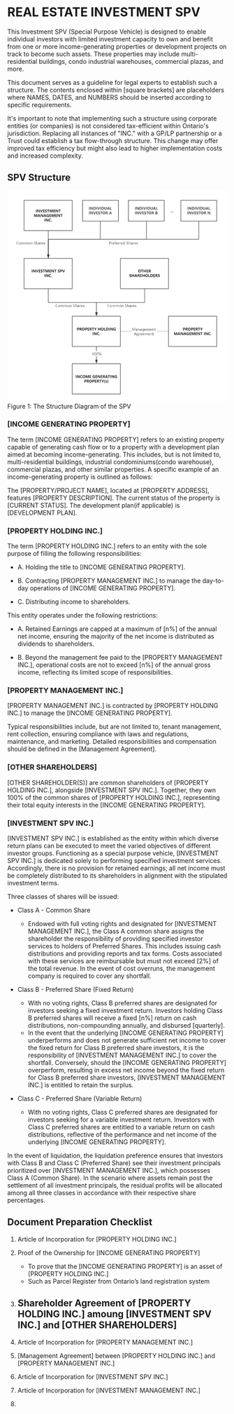 # REAL ESTATE INVESTMENT SPV

This Investment SPV (Special Purpose Vehicle) is designed to enable individual investors with limited investment capacity to own and benefit from one or more income-generating properties or development projects on track to become such assets. These properties may include multi-residential buildings, condo industrial warehouses, commercial plazas, and more.

This document serves as a guideline for legal experts to establish such a structure. The contents enclosed within [square brackets] are placeholders where NAMES, DATES, and NUMBERS should be inserted according to specific requirements.

It's important to note that implementing such a structure using corporate entities (or companies) is not considered tax-efficient within Ontario's jurisdiction. Replacing all instances of "INC." with a GP/LP partnership or a Trust could establish a tax flow-through structure. This change may offer improved tax efficiency but might also lead to higher implementation costs and increased complexity.


## SPV Structure

![SPV STRUCTURE](img/spv_structure_diagram.png)
Figure 1: The Structure Diagram of the SPV


### [INCOME GENERATING PROPERTY]

The term [INCOME GENERATING PROPERTY] refers to an existing property capable of generating cash flow or to a property with a development plan aimed at becoming income-generating. This includes, but is not limited to, multi-residential buildings, industrial condominiums(condo warehouse), commercial plazas, and other similar properties. A specific example of an income-generating property is outlined as follows:

The [PROPERTY/PROJECT NAME], located at [PROPERTY ADDRESS], features [PROPERTY DESCRIPTION]. The current status of the property is [CURRENT STATUS]. The development plan(if applicable) is [DEVELOPMENT PLAN].


### [PROPERTY HOLDING INC.]

The term [PROPERTY HOLDING INC.] refers to an entity with the sole purpose of filling the following responsibilities:

- A. Holding the title to [INCOME GENERATING PROPERTY].

- B. Contracting [PROPERTY MANAGEMENT INC.] to manage the day-to-day operations of [INCOME GENERATING PROPERTY].

- C. Distributing income to shareholders.

This entity operates under the following restrictions:

- A. Retained Earnings are capped at a maximum of [n%] of the annual net income, ensuring the majority of the net income is distributed as dividends to shareholders.

- B. Beyond the management fee paid to the [PROPERTY MANAGEMENT INC.], operational costs are not to exceed [n%] of the annual gross income, reflecting its limited scope of responsibilities.


### [PROPERTY MANAGEMENT INC.]

[PROPERTY MANAGEMENT INC.] is contracted by [PROPERTY HOLDING INC.] to manage the [INCOME GENERATING PROPERTY]. 

Typical responsibilities include, but are not limited to, tenant management, rent collection, ensuring compliance with laws and regulations, maintenance, and marketing. Detailed responsibilities and compensation should be defined in the [Management Agreement].


### [OTHER SHAREHOLDERS]

[OTHER SHAREHOLDER(S)] are common shareholders of [PROPERTY HOLDING INC.], alongside [INVESTMENT SPV INC.]. Together, they own 100% of the common shares of [PROPERTY HOLDING INC.], representing their total equity interests in the [INCOME GENERATING PROPERTY].


### [INVESTMENT SPV INC.]

[INVESTMENT SPV INC.] is established as the entity within which diverse return plans can be executed to meet the varied objectives of different investor groups. Functioning as a special purpose vehicle, [INVESTMENT SPV INC.] is dedicated solely to performing specified investment services. Accordingly, there is no provision for retained earnings; all net income must be completely distributed to its shareholders in alignment with the stipulated investment terms.

Three classes of shares will be issued:

- Class A - Common Share
    - Endowed with full voting rights and designated for [INVESTMENT MANAGEMENT INC.], the Class A common share assigns the shareholder the responsibility of providing specified investor services to holders of Preferred Shares. This includes issuing cash distributions and providing reports and tax forms. Costs associated with these services are reimbursable but must not exceed [2%] of the total revenue. In the event of cost overruns, the management company is required to cover any shortfall.

- Class B - Preferred Share (Fixed Return)
    - With no voting rights, Class B preferred shares are designated for investors seeking a fixed investment return. Investors holding Class B preferred shares will receive a fixed [n%] return on cash distributions, non-compounding annually, and disbursed [quarterly].
    - In the event that the underlying [INCOME GENERATING PROPERTY] underperforms and does not generate sufficient net income to cover the fixed return for Class B preferred share investors, it is the responsibility of [INVESTMENT MANAGEMENT INC.] to cover the shortfall. Conversely, should the [INCOME GENERATING PROPERTY] overperform, resulting in excess net income beyond the fixed return for Class B preferred share investors, [INVESTMENT MANAGEMENT INC.] is entitled to retain the surplus.

- Class C - Preferred Share (Variable Return)
    - With no voting rights, Class C preferred shares are designated for investors seeking for a variable investment return. Investors with Class C preferred shares are entitled to a variable return on cash distributions, reflective of the performance and net income of the underlying [INCOME GENERATING PROPERTY].

In the event of liquidation, the liquidation preference ensures that investors with Class B and Class C (Preferred Share) see their investment principals prioritized over [INVESTMENT MANAGEMENT INC.], which possesses Class A (Common Share). In the scenario where assets remain post the settlement of all investment principals, the residual profits will be allocated among all three classes in accordance with their respective share percentages.


## Document Preparation Checklist

1. Article of Incorporation for [PROPERTY HOLDING INC.]

2. Proof of the Ownership for [INCOME GENERATING PROPERTY]
    - To prove that the [INCOME GENERATING PROPERTY] is an asset of [PROPERTY HOLDING INC.]
    - Such as Parcel Register from Ontario’s land registration system

3. Shareholder Agreement of [PROPERTY HOLDING INC.] amoung [INVESTMENT SPV INC.] and [OTHER SHAREHOLDERS]
    - 
3. Article of Incorporation for [PROPERTY MANAGEMENT INC.]
4. [Management Agreement] between [PROPERTY HOLDING INC.] and [PROPERTY MANAGEMENT INC.]
5. Article of Incorporation for [INVESTMENT SPV INC.]
6. Article of Incorporation for [INVESTMENT MANAGEMENT INC.]
7. 
